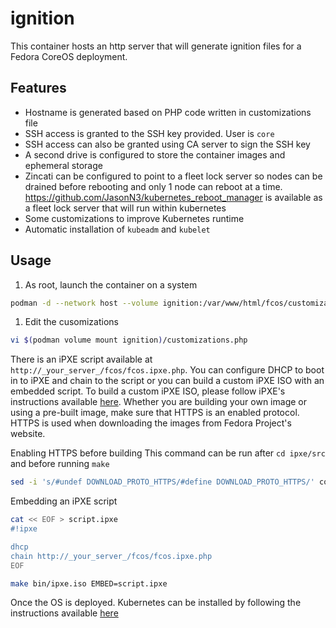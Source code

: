 # ignition
This container hosts an http server that will generate ignition files for a Fedora CoreOS deployment.

## Features
- Hostname is generated based on PHP code written in customizations file
- SSH access is granted to the SSH key provided. User is `core`
- SSH access can also be granted using CA server to sign the SSH key
- A second drive is configured to store the container images and ephemeral storage
- Zincati can be configured to point to a fleet lock server so nodes can be drained before rebooting and only 1 node can reboot at a time. https://github.com/JasonN3/kubernetes_reboot_manager is available as a fleet lock server that will run within kubernetes
- Some customizations to improve Kubernetes runtime
- Automatic installation of `kubeadm` and `kubelet`

## Usage
1. As root, launch the container on a system
```bash
podman -d --network host --volume ignition:/var/www/html/fcos/customizations ghcr.io/jasonn3/ignition:latest
```
1. Edit the cusomizations
```bash
vi $(podman volume mount ignition)/customizations.php
```

There is an iPXE script available at `http://_your_server_/fcos/fcos.ipxe.php`. You can configure DHCP to boot in to iPXE and chain to the script or you can build a custom iPXE ISO with an embedded script. To build a custom iPXE ISO, please follow iPXE's instructions available [here](https://ipxe.org/download). Whether you are building your own image or using a pre-built image, make sure that HTTPS is an enabled protocol. HTTPS is used when downloading the images from Fedora Project's website.

Enabling HTTPS before building
This command can be run after `cd ipxe/src` and before running `make`
```bash
sed -i 's/#undef DOWNLOAD_PROTO_HTTPS/#define DOWNLOAD_PROTO_HTTPS/' config/general.h
```

Embedding an iPXE script
```bash
cat << EOF > script.ipxe
#!ipxe

dhcp
chain http://_your_server_/fcos/fcos.ipxe.php
EOF

make bin/ipxe.iso EMBED=script.ipxe
```

Once the OS is deployed. Kubernetes can be installed by following the instructions available [here](https://kubernetes.io/docs/setup/production-environment/tools/kubeadm/create-cluster-kubeadm/)